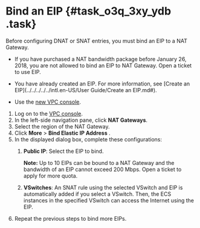 # Bind an EIP {#task_o3q_3xy_ydb .task}

Before configuring DNAT or SNAT entries, you must bind an EIP to a NAT Gateway.

-   If you have purchased a NAT bandwidth package before January 26, 2018, you are not allowed to bind an EIP to NAT Gateway. Open a ticket to use EIP.

-   You have already created an EIP. For more information, see [Create an EIP](../../../../../intl.en-US/User Guide/Create an EIP.md#).
-   Use the [new VPC console](https://vpcnext.console.aliyun.com/nat/).

1.  Log on to the [VPC console](https://vpcnext.console.aliyun.com/nat/).
2.  In the left-side navigation pane, click **NAT Gateways**.
3.  Select the region of the NAT Gateway.
4.  Click **More** \> **Bind Elastic IP Address** .
5.  In the displayed dialog box, complete these configurations: 
    1.  **Public IP**: Select the EIP to bind. 

        **Note:** Up to 10 EIPs can be bound to a NAT Gateway and the bandwidth of an EIP cannot exceed 200 Mbps. Open a ticket to apply for more quota.

    2.  **VSwitches**: An SNAT rule using the selected VSwitch and EIP is automatically added if you select a VSwitch. Then, the ECS instances in the specified VSwitch can access the Internet using the EIP.
6.  Repeat the previous steps to bind more EIPs.

